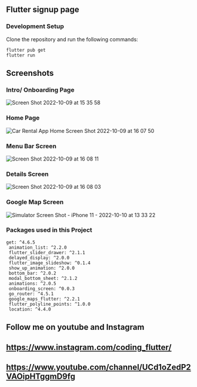 ## Flutter signup page

### Development Setup
Clone the repository and run the following commands:
```
flutter pub get
flutter run
```

## Screenshots
### Intro/ Onboarding Page 
![Screen Shot 2022-10-09 at 15 35 58](https://user-images.githubusercontent.com/24554971/194831300-07cba75f-04cd-4b4f-8648-dbe46b4f5c7e.png)

### Home Page 
![Car Rental App Home Screen Shot 2022-10-09 at 16 07 50](https://user-images.githubusercontent.com/24554971/194830593-1ae53827-45d4-4b11-bb6a-f920550acaa5.png)

### Menu Bar Screen 
![Screen Shot 2022-10-09 at 16 08 11](https://user-images.githubusercontent.com/24554971/194831597-7047bba1-cc10-4c81-8a56-8b17e2e501df.png)

### Details Screen
![Screen Shot 2022-10-09 at 16 08 03](https://user-images.githubusercontent.com/24554971/194831618-2f820d12-6d62-495f-891e-d9c823ed8f3e.png)

### Google Map Screen 
![Simulator Screen Shot - iPhone 11 - 2022-10-10 at 13 33 22](https://user-images.githubusercontent.com/24554971/194831844-67ee7ca0-35e4-4225-99e7-3fb23ce79981.png)

### Packages used in this Project 
 ```
 get: ^4.6.5
  animation_list: ^2.2.0
  flutter_slider_drawer: ^2.1.1
  delayed_display: ^2.0.0
  flutter_image_slideshow: ^0.1.4
  show_up_animation: ^2.0.0
  bottom_bar: ^2.0.2
  modal_bottom_sheet: ^2.1.2
  animations: ^2.0.5
  onboarding_screen: ^0.0.3
  go_router: ^4.5.1
  google_maps_flutter: ^2.2.1
  flutter_polyline_points: ^1.0.0
  location: ^4.4.0
```
## Follow me on youtube and Instagram
## https://www.instagram.com/coding_flutter/
## https://www.youtube.com/channel/UCd1oZedP2VAOipHTggmD9fg

